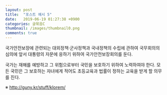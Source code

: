 ```yaml
---
layout: post
title:  "포스트 예시 5"
date:   2019-06-19 01:27:38 +0900
categories: 글묶음C
thumbnail: /images/thumbnail0.png
comments: true
---
```

국가안전보장에 관련되는 대외정책·군사정책과 국내정책의 수립에 관하여 국무회의의 심의에 앞서 대통령의 자문에 응하기 위하여 국가안전보장회의를 둔다.

국가는 재해를 예방하고 그 위험으로부터 국민을 보호하기 위하여 노력하여야 한다. 모든 국민은 그 보호하는 자녀에게 적어도 초등교육과 법률이 정하는 교육을 받게 할 의무를 진다.

※ http://guny.kr/stuff/klorem/